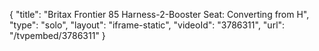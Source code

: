 {
    "title": "Britax Frontier 85 Harness-2-Booster Seat: Converting from H",
    "type": "solo",
    "layout": "iframe-static",
    "videoId": "3786311",
    "url": "\/tvpembed\/3786311"
}